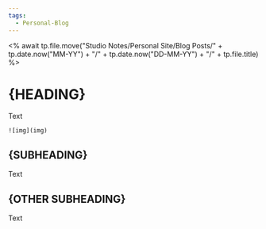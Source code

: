 ```yaml
---
tags:
  - Personal-Blog
---
```

<% await tp.file.move("Studio Notes/Personal Site/Blog Posts/" + tp.date.now("MM-YY") + "/" + tp.date.now("DD-MM-YY") + "/" + tp.file.title) %>

# {HEADING}
Text

`![img](img)`
## {SUBHEADING}
Text
## {OTHER SUBHEADING}
Text